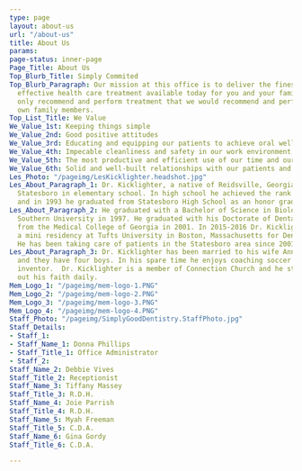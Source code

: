 ```yaml
---
type: page
layout: about-us
url: "/about-us"
title: About Us
params: 
page-status: inner-page
Page_Title: About Us
Top_Blurb_Title: Simply Commited
Top_Blurb_Paragraph: Our mission at this office is to deliver the finest, most cost
  effective health care treatment available today for you and your family. We will
  only recommend and perform treatment that we would recommend and perform for our
  own family members.
Top_List_Title: We Value
We_Value_1st: Keeping things simple
We_Value_2nd: Good positive attitudes
We_Value_3rd: Educating and equipping our patients to achieve oral wellness
We_Value_4th: Impecable cleanliness and safety in our work environment
We_Value_5th: The most productive and efficient use of our time and our patients time
We_Value_6th: Solid and well-built relationships with our patients and our team members
Les_Photo: "/pageimg/LesKicklighter.headshot.jpg"
Les_About_Paragraph_1: Dr. Kicklighter, a native of Reidsville, Georgia, moved to
  Statesboro in elementary school. In high school he achieved the rank of Eagle Scout
  and in 1993 he graduated from Statesboro High School as an honor graduate.
Les_About_Paragraph_2: He graduated with a Bachelor of Science in Biology from Georgia
  Southern University in 1997. He graduated with his Doctorate of Dental Medicine
  from the Medical College of Georgia in 2001. In 2015-2016 Dr. Kicklighter completed
  a mini residency at Tufts University in Boston, Massachusetts for Dental Sleep Medicine.
  He has been taking care of patients in the Statesboro area since 2001.
Les_About_Paragraph_3: Dr. Kicklighter has been married to his wife Anna since 2002
  and they have four boys. In his spare time he enjoys coaching soccer and being an
  inventor.  Dr. Kicklighter is a member of Connection Church and he strives to live
  out his faith daily.
Mem_Logo_1: "/pageimg/mem-logo-1.PNG"
Mem_Logo_2: "/pageimg/mem-logo-2.PNG"
Mem_Logo_3: "/pageimg/mem-logo-3.PNG"
Mem_Logo_4: "/pageimg/mem-logo-4.PNG"
Staff_Photo: "/pageimg/SimplyGoodDentistry.StaffPhoto.jpg"
Staff_Details:
- Staff_1:
- Staff_Name_1: Donna Phillips
- Staff_Title_1: Office Administrator
- Staff_2:
Staff_Name_2: Debbie Vives
Staff_Title_2: Receptionist
Staff_Name_3: Tiffany Massey
Staff_Title_3: R.D.H.
Staff_Name_4: Joie Parrish
Staff_Title_4: R.D.H.
Staff_Name_5: Myah Freeman
Staff_Title_5: C.D.A.
Staff_Name_6: Gina Gordy
Staff_Title_6: C.D.A.

---
```

